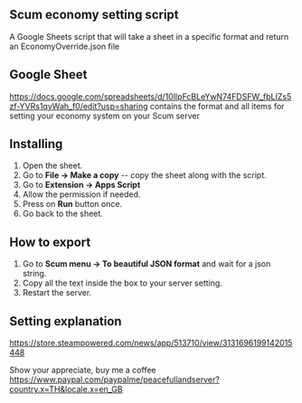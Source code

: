 ## Scum economy setting script

A Google Sheets script that will take a sheet in a specific format and return an EconomyOverride.json file 

## Google Sheet
https://docs.google.com/spreadsheets/d/10lIpFcBLeYwN74FDSFW_fbLIZs5zf-YVRs1qyWah_f0/edit?usp=sharing contains the format and all items for setting your economy system on your Scum server 


## Installing
1. Open the sheet.
1. Go to **File -> Make a copy** -- copy the sheet along with the script.
2. Go to **Extension -> Apps Script**
3. Allow the permission if needed.
4. Press on **Run** button once.
5. Go back to the sheet. 


## How to export
1. Go to **Scum menu -> To beautiful JSON format** and wait for a json string.
7. Copy all the text inside the box to your server setting.
8. Restart the server.

## Setting explanation
https://store.steampowered.com/news/app/513710/view/3131696199142015448

Show your appreciate, buy me a coffee
https://www.paypal.com/paypalme/peacefullandserver?country.x=TH&locale.x=en_GB
